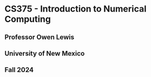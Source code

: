 # CS375 - Introduction to Numerical Computing
## Professor Owen Lewis
## University of New Mexico 
## Fall 2024
